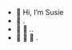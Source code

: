 - 👋 Hi, I’m Susie 
- 👋 .
- 👋 👋 ..
- 👋 👋 👋 .

<!---
susj0/susj0 is a ✨ special ✨ repository because its `README.md` (this file) appears on your GitHub profile.
You can click the Preview link to take a look at your changes.
--->
